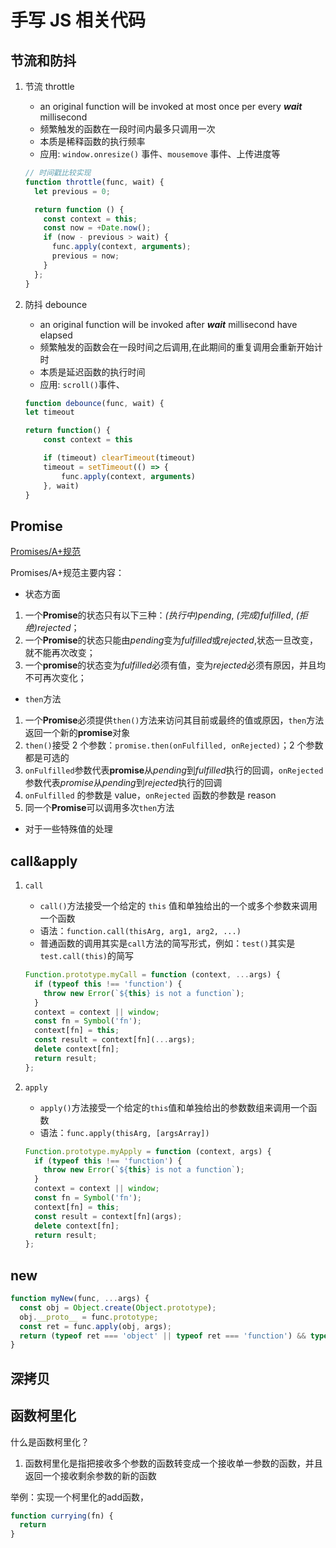 # 手写 JS 相关代码

## 节流和防抖

1. 节流 throttle

   - an original function will be invoked at most once per every **_wait_** millisecond
   - 频繁触发的函数在一段时间内最多只调用一次
   - 本质是稀释函数的执行频率
   - 应用: `window.onresize()` 事件、`mousemove` 事件、上传进度等

   ```javascript
   // 时间戳比较实现
   function throttle(func, wait) {
     let previous = 0;

     return function () {
       const context = this;
       const now = +Date.now();
       if (now - previous > wait) {
         func.apply(context, arguments);
         previous = now;
       }
     };
   }
   ```

2. 防抖 debounce

   - an original function will be invoked after **_wait_** millisecond have elapsed
   - 频繁触发的函数会在一段时间之后调用,在此期间的重复调用会重新开始计时
   - 本质是延迟函数的执行时间
   - 应用: `scroll()`事件、

   ```javascript
   function debounce(func, wait) {
   let timeout

   return function() {
       const context = this

       if (timeout) clearTimeout(timeout)
       timeout = setTimeout(() => {
           func.apply(context, arguments)
       }, wait)
   }
   ```

## Promise

[Promises/A+规范](https://promisesaplus.com/)

Promises/A+规范主要内容：

- 状态方面

1. 一个**Promise**的状态只有以下三种：_(执行中)pending_, _(完成)fulfilled_, _(拒绝)rejected_；
2. 一个**Promise**的状态只能由*pending*变为*fulfilled*或*rejected*,状态一旦改变，就不能再次改变；
3. 一个**promise**的状态变为*fulfilled*必须有值，变为*rejected*必须有原因，并且均不可再次变化；

- `then`方法

1. 一个**Promise**必须提供`then()`方法来访问其目前或最终的值或原因，`then`方法返回一个新的**promise**对象
2. `then()`接受 2 个参数：`promise.then(onFulfilled, onRejected)`；2 个参数都是可选的
3. `onFulfilled`参数代表**promise**从*pending*到*fulfilled*执行的回调，`onRejected`参数代表*promise*从*pending*到*rejected*执行的回调
4. `onFulfilled` 的参数是 value，`onRejected` 函数的参数是 reason
5. 同一个**Promise**可以调用多次`then`方法

- 对于一些特殊值的处理

## call&apply

1. `call`

   - `call()`方法接受一个给定的 `this` 值和单独给出的一个或多个参数来调用一个函数
   - 语法：`function.call(thisArg, arg1, arg2, ...)`
   - 普通函数的调用其实是`call`方法的简写形式，例如：`test()`其实是`test.call(this)`的简写

   ```javascript
   Function.prototype.myCall = function (context, ...args) {
     if (typeof this !== 'function') {
       throw new Error(`${this} is not a function`);
     }
     context = context || window;
     const fn = Symbol('fn');
     context[fn] = this;
     const result = context[fn](...args);
     delete context[fn];
     return result;
   };
   ```

2. `apply`

   - `apply()`方法接受一个给定的`this`值和单独给出的参数数组来调用一个函数
   - 语法：`func.apply(thisArg, [argsArray])`

   ```javascript
   Function.prototype.myApply = function (context, args) {
     if (typeof this !== 'function') {
       throw new Error(`${this} is not a function`);
     }
     context = context || window;
     const fn = Symbol('fn');
     context[fn] = this;
     const result = context[fn](args);
     delete context[fn];
     return result;
   };
   ```

## new

```javascript
function myNew(func, ...args) {
  const obj = Object.create(Object.prototype);
  obj.__proto__ = func.prototype;
  const ret = func.apply(obj, args);
  return (typeof ret === 'object' || typeof ret === 'function') && typeof ret !== null ? ret : obj;
}
```

## 深拷贝

## 函数柯里化

什么是函数柯里化？

1. 函数柯里化是指把接收多个参数的函数转变成一个接收单一参数的函数，并且返回一个接收剩余参数的新的函数


举例：实现一个柯里化的add函数，
``` javascript
function currying(fn) {
  return 
}
```
